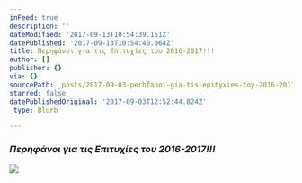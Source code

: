 ```yaml
---
inFeed: true
description: ''
dateModified: '2017-09-13T10:54:39.151Z'
datePublished: '2017-09-13T10:54:40.064Z'
title: Περηφάνοι για τις Επιτυχίες του 2016-2017!!!
author: []
publisher: {}
via: {}
sourcePath: _posts/2017-09-03-perhfanoi-gia-tis-epityxies-toy-2016-2017.md
starred: false
datePublishedOriginal: '2017-09-03T12:52:44.824Z'
_type: Blurb

---
```

### _**Περηφάνοι για τις Επιτυχίες του 2016-2017!!!**_
![](https://the-grid-user-content.s3-us-west-2.amazonaws.com/ebb30efd-58d8-4dfb-9c07-a0cdc2ec570a.png)